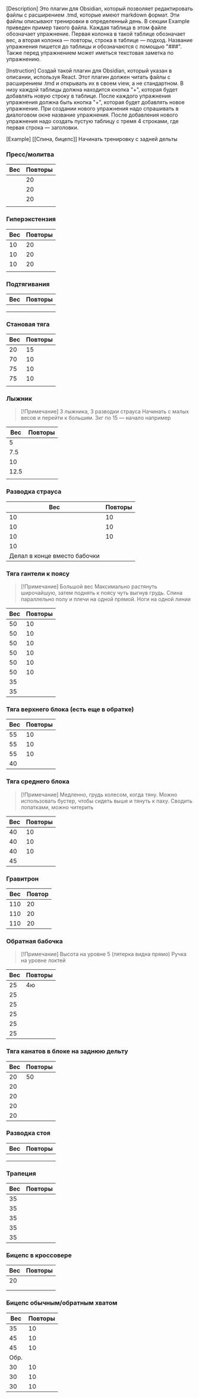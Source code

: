 
[Description]
Это плагин для Obsidian, который позволяет редактировать файлы с расширением .tmd, которые имеют markdown формат. Эти файлы описывают тренировки в определенный день. В секции Example приведен пример такого файла. 
Каждая таблица в этом файле обозначает упражнение. Первая колонка в такой таблице обозначает вес, а вторая колонка — повторы, строка в таблице — подход. Название упражнения пишется до таблицы и обозначаются с помощью "###". Также перед упражнением может иметься текстовая заметка по упражнению.

[Instruction]
Создай такой плагин для Obsidian, который указан в описании, используя React. Этот плагин должен читать файлы с расширением .tmd и открывать их в своем view, а не стандартном. В низу каждой таблицы должна находится кнопка "+", которая будет добавлять новую строку в таблице. После каждого упражнения упражнения должна быть кнопка "+", которая будет добавлять новое упражнение. При создании нового упражнения надо спрашивать в диалоговом окне название упражнения. После добавления нового упражнения надо создать пустую таблицу с тремя 4 строками, где первая строка — заголовки.

[Example]
[[Спина, бицепс]]
Начинать тренировку с задней дельты
### Пресс/молитва

| Вес | Повторы |
| --- | ------- |
|     | 20      |
|     | 20      |
|     | 20      |
|     |         |

### Гиперэкстензия

| Вес | Повторы |
| --- | ------- |
| 10  | 20      |
| 10  | 20      |
| 10  | 20      |
|     |         |
### Подтягивания

| Вес | Повторы |
| --- | ------- |
|     |         |
|     |         |
|     |         |
### Становая тяга

| Вес | Повторы |
| --- | ------- |
| 20  | 15      |
| 70  | 10      |
| 75  | 10      |
| 75  | 10      |
|     |         |

### Лыжник
> [!Примечание]
> 3 лыжника, 3 разводки страуса
> Начинать с малых весов и перейти к большим.
> 3кг по 15 — начало например

| Вес  | Повторы |
| ---- | ------- |
| 5    |         |
| 7.5  |         |
| 10   |         |
| 12.5 |         |
|      |         |

### Разводка страуса

| Вес                          | Повторы |
| ---------------------------- | ------- |
| 10                           | 10      |
| 10                           | 10      |
| 10                           | 10      |
| 10                           |         |
| Делал в конце вместо бабочки |         |
### Тяга гантели к поясу
> [!Примечание]
> Большой вес
Максимально растянуть широчайшую, затем поднять к поясу чуть выгнув грудь. Спина параллельно полу и плечи на одной прямой. Ноги на одной линии




| Вес | Повторы |
| --- | ------- |
| 50  | 10      |
| 50  | 10      |
| 50  | 10      |
| 50  | 10      |
| 50  | 10      |
| 50  | 10      |
| 35  |         |
| 35  |         |

### Тяга верхнего блока (есть еще в обратке)


| Вес | Повторы |
| --- | ------- |
| 55  | 10      |
| 55  | 10      |
| 55  | 10      |
| 40  |         |


### Тяга среднего блока
> [!Примечание]
> Медленно, грудь колесом, когда тяну. Можно использовать бустер, чтобы сидеть выше и тянуть к паху. Сводить лопатками, можно читерить

| Вес | Повторы |
| --- | ------- |
| 40  | 10      |
| 40  | 10      |
| 40  | 10      |
| 45  |         |
### Гравитрон

| Вес | Повтор |
| --- | ------ |
| 110 | 20     |
| 110 | 20     |
| 110 | 20     |

### Обратная бабочка
> [!Примечание]
> Высота на уровне 5 (пятерка видна прямо)
Ручка на уровне локтей

| Вес | Повторы |
| --- | ------- |
| 25  | 4ю      |
| 25  |         |
| 25  |         |
| 25  |         |
| 25  |         |
| 25  |         |
### Тяга канатов в блоке на заднюю дельту

| Вес | Повторы |
| --- | ------- |
| 20  | 50      |
| 20  |         |
| 20  |         |
| 20  |         |
| 20  |         |
### Разводка стоя

| Вес | Повторы |
| --- | ------- |
|     |         |
|     |         |
|     |         |

### Трапеция

| Вес | Повторы |
| --- | ------- |
| 35  |         |
| 35  |         |
| 35  |         |
| 35  |         |
| 35  |         |
### Бицепс в кроссовере

| Вес | Повторы |
| --- | ------- |
| 20  |         |
|     |         |
|     |         |

### Бицепс обычным/обратным хватом

| Вес  | Повторы |
| ---- | ------- |
| 35   | 10      |
| 45   | 10      |
| 45   | 10      |
| Обр. |         |
| 30   | 10      |
| 30   | 10      |
| 30   | 10      |

